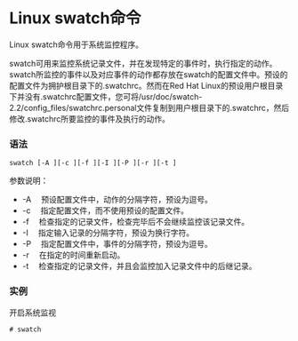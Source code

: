 # Linux swatch命令

Linux swatch命令用于系统监控程序。

swatch可用来监控系统记录文件，并在发现特定的事件时，执行指定的动作。swatch所监控的事件以及对应事件的动作都存放在swatch的配置文件中。预设的配置文件为拥护根目录下的.swatchrc。然而在Red Hat Linux的预设用户根目录下并没有.swatchrc配置文件，您可将/usr/doc/swatch-2.2/config_files/swatchrc.personal文件复制到用户根目录下的.swatchrc，然后修改.swatchrc所要监控的事件及执行的动作。

### 语法

    swatch [-A ][-c ][-f ][-I ][-P ][-r ][-t ]

参数说明：

- -A 　预设配置文件中，动作的分隔字符，预设为逗号。
- -c 　指定配置文件，而不使用预设的配置文件。
- -f 　检查指定的记录文件，检查完毕后不会继续监控该记录文件。
- -I 　指定输入记录的分隔字符，预设为换行字符。
- -P 　指定配置文件中，事件的分隔字符，预设为逗号。
- -r 　在指定的时间重新启动。
- -t 　检查指定的记录文件，并且会监控加入记录文件中的后继记录。

### 实例

开启系统监视

    # swatch